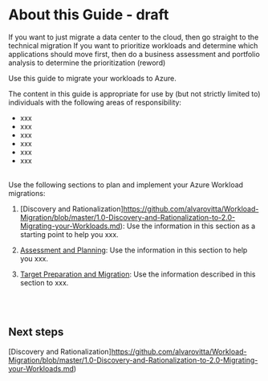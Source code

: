 # About this Guide - draft

If you want to just migrate a data center to the cloud, then go straight to the technical migration
If you want to prioritize workloads and determine which applications should move first, then do a business assessment and portfolio analysis to determine the prioritization (reword)

Use this guide to migrate your workloads to Azure.

The content in this guide is appropriate for use by (but not strictly limited to) individuals with the following areas of responsibility:

- xxx
- xxx
- xxx
- xxx
- xxx
- xxx


<br />
Use the following sections to plan and implement your Azure Workload migrations:

1. [Discovery and Rationalization]https://github.com/alvarovitta/Workload-Migration/blob/master/1.0-Discovery-and-Rationalization-to-2.0-Migrating-your-Workloads.md): Use the information in this section as a starting point to help you xxx.

2. [Assessment and Planning](https://github.com/alvarovitta/Workload-Migration/blob/master/2.0-Assessment-and-Planning.md): Use the information in this section to help you xxx.

3. [Target Preparation and Migration](https://github.com/alvarovitta/Workload-Migration/blob/master/3.0-Target-Preparation-and-Migration.md): Use the information described in this section to xxx.


<br />
<br />

## Next steps

[Discovery and Rationalization]https://github.com/alvarovitta/Workload-Migration/blob/master/1.0-Discovery-and-Rationalization-to-2.0-Migrating-your-Workloads.md)
